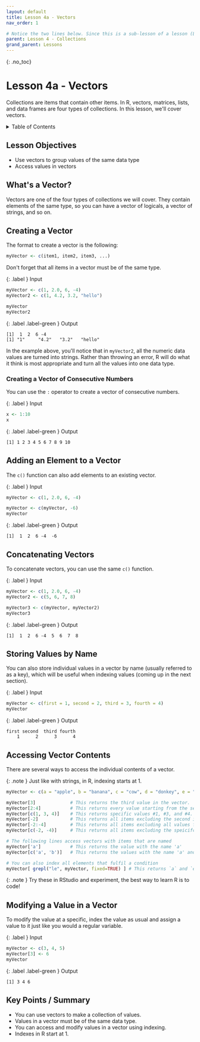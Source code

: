 ```yaml
---
layout: default
title: Lesson 4a - Vectors
nav_order: 1

# Notice the two lines below. Since this is a sub-lesson of a lesson (Lesson 3a), it's parent is lesson 3 and it's grandparent is Lessons. Make sure to include this if you decide to have sub-lessons.
parent: Lesson 4 - Collections
grand_parent: Lessons 
---
```


{: .no_toc}  
# Lesson 4a - Vectors

Collections are items that contain other items. In R, vectors, matrices, lists, and data frames are four types of collections. In this lesson, we'll cover vectors.

<details markdown="block">
  <summary>
    Table of Contents
  </summary>
  {: .text-delta }
- TOC
{:toc}
</details>

## Lesson Objectives
- Use vectors to group values of the same data type
- Access values in vectors

<!-- ## Lesson Video
The following video demonstrates each of the steps outlined below in text.

<iframe height="416" width="100%" allowfullscreen frameborder=0 src="https://echo360.ca/media/a65689c0-c35c-4f33-9c12-f0ac97883f54/public?autoplay=false&automute=false"></iframe>
[View original here.](https://echo360.ca/media/a65689c0-c35c-4f33-9c12-f0ac97883f54/public?autoplay=false&automute=false) -->

## What's a Vector?

Vectors are one of the four types of collections we will cover. They contain elements of the same type, so you can have a vector of logicals, a vector of strings, and so on.

## Creating a Vector

The format to create a vector is the following:

```r
myVector <- c(item1, item2, item3, ...)
```

Don't forget that all items in a vector must be of the same type.

<div class="code-example" markdown="1">

{: .label }
Input
```r
myVector <- c(1, 2.0, 6, -4)
myVector2 <- c(1, 4.2, 3.2, "hello")

myVector
myVector2
```

{: .label .label-green }
Output
```
[1]  1  2  6 -4
[1] "1"     "4.2"   "3.2"   "hello"
```
</div>

In the example above, you'll notice that in `myVector2`, all the numeric data values are turned into strings. Rather than throwing an error, R will do what it think is most appropriate and turn all the values into one data type.

### Creating a Vector of Consecutive Numbers

You can use the `:` operator to create a vector of consecutive numbers.

<div class="code-example" markdown="1">

{: .label }
Input
```r
x <- 1:10
x
```

{: .label .label-green }
Output
```
[1] 1 2 3 4 5 6 7 8 9 10
```
</div>  

## Adding an Element to a Vector

The `c()` function can also add elements to an existing vector.

<div class="code-example" markdown="1">

{: .label }
Input
```r
myVector <- c(1, 2.0, 6, -4)

myVector <- c(myVector, -6)
myVector
```

{: .label .label-green }
Output
```
[1]  1  2  6 -4  -6
```
</div>

## Concatenating Vectors

To concatenate vectors, you can use the same `c()` function.

<div class="code-example" markdown="1">

{: .label }
Input
```r
myVector <- c(1, 2.0, 6, -4)
myVector2 <- c(5, 6, 7, 8)

myVector3 <- c(myVector, myVector2)
myVector3
```

{: .label .label-green }
Output
```
[1]  1  2  6 -4  5  6  7  8
```
</div>

## Storing Values by Name

You can also store individual values in a vector by name (usually referred to as a key), which will be useful when indexing values (coming up in the next section).

<div class="code-example" markdown="1">

{: .label }
Input
```r
myVector <- c(first = 1, second = 2, third = 3, fourth = 4)
myVector
```

{: .label .label-green }
Output
```
first second  third fourth 
    1      2      3      4
```
</div>

## Accessing Vector Contents

There are several ways to access the individual contents of a vector.

{: .note }
Just like with strings, in R, indexing starts at 1.

```r
myVector <- c(a = "apple", b = "banana", c = "cow", d = "donkey", e = "elephant")

myVector[3]             # This returns the third value in the vector.
myVector[2:4]           # This returns every value starting from the second value until the fourth value. (inclusive)
myVector[c(1, 3, 4)]    # This returns specific values #1, #3, and #4.
myVector[-2]            # This returns all items excluding the second item.
myVector[-2:-4]         # This returns all items excluding all values from the second item until the fourth item. (inclusive)
myVector[c(-2, -4)]     # This returns all items excluding the speicifc values #2 and #4.

# The following lines access vectors with items that are named
myVector['a']           # This returns the value with the name 'a'
myVector[c('a', 'b')]   # This returns the values with the name 'a' and 'b'

# You can also index all elements that fulfil a condition
myVector[ grepl("le", myVector, fixed=TRUE) ] # This returns `a` and `e`, because they both contain "le".
```

{: .note }
Try these in RStudio and experiment, the best way to learn R is to code!

## Modifying a Value in a Vector
To modify the value at a specific, index the value as usual and assign a value to it just like you would a regular variable.

<div class="code-example" markdown="1">

{: .label }
Input
```r
myVector <- c(3, 4, 5)
myVector[3] <- 6
myVector
```

{: .label .label-green }
Output
```
[1] 3 4 6
```
</div>

## Key Points / Summary
- You can use vectors to make a collection of values.
- Values in a vector must be of the same data type.
- You can access and modify values in a vector using indexing.
- Indexes in R start at 1.
